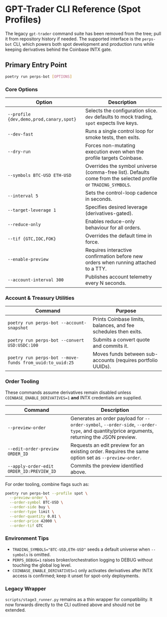 # GPT-Trader CLI Reference (Spot Profiles)

The legacy `gpt-trader` command suite has been removed from the tree; pull it
from repository history if needed. The supported interface is the `perps-bot`
CLI, which powers both spot
development and production runs while keeping derivatives behind the Coinbase
INTX gate.

## Primary Entry Point

```bash
poetry run perps-bot [OPTIONS]
```

### Core Options

| Option | Description |
|--------|-------------|
| `--profile {dev,demo,prod,canary,spot}` | Selects the configuration slice. `dev` defaults to mock trading, `spot` expects live keys. |
| `--dev-fast` | Runs a single control loop for smoke tests, then exits. |
| `--dry-run` | Forces non-mutating execution even when the profile targets Coinbase. |
| `--symbols BTC-USD ETH-USD` | Overrides the symbol universe (comma-free list). Defaults come from the selected profile or `TRADING_SYMBOLS`. |
| `--interval 5` | Sets the control-loop cadence in seconds. |
| `--target-leverage 1` | Specifies desired leverage (derivatives-gated). |
| `--reduce-only` | Enables reduce-only behaviour for all orders. |
| `--tif {GTC,IOC,FOK}` | Overrides the default time in force. |
| `--enable-preview` | Requires interactive confirmation before new orders when running attached to a TTY. |
| `--account-interval 300` | Publishes account telemetry every N seconds. |

### Account & Treasury Utilities

| Command | Purpose |
|---------|---------|
| `poetry run perps-bot --account-snapshot` | Prints Coinbase limits, balances, and fee schedules then exits. |
| `poetry run perps-bot --convert USD:USDC:100` | Submits a convert quote and commits it. |
| `poetry run perps-bot --move-funds from_uuid:to_uuid:25` | Moves funds between sub-accounts (requires portfolio UUIDs). |

### Order Tooling

These commands assume derivatives remain disabled unless
`COINBASE_ENABLE_DERIVATIVES=1` **and** INTX credentials are supplied.

| Command | Description |
|---------|-------------|
| `--preview-order` | Generates an order payload for `--order-symbol`, `--order-side`, `--order-type`, and quantity/price arguments, returning the JSON preview. |
| `--edit-order-preview ORDER_ID` | Requests an edit preview for an existing order. Requires the same option set as `--preview-order`. |
| `--apply-order-edit ORDER_ID:PREVIEW_ID` | Commits the preview identified above. |

For order tooling, combine flags such as:

```bash
poetry run perps-bot --profile spot \
  --preview-order \
  --order-symbol BTC-USD \
  --order-side buy \
  --order-type limit \
  --order-quantity 0.01 \
  --order-price 42000 \
  --order-tif GTC
```

### Environment Tips

- `TRADING_SYMBOLS="BTC-USD,ETH-USD"` seeds a default universe when
  `--symbols` is omitted.
- `PERPS_DEBUG=1` raises broker/orchestration logging to DEBUG without touching
  the global log level.
- `COINBASE_ENABLE_DERIVATIVES=1` only activates derivatives after INTX access
  is confirmed; keep it unset for spot-only deployments.

### Legacy Wrapper

`scripts/stage3_runner.py` remains as a thin wrapper for compatibility. It now
forwards directly to the CLI outlined above and should not be extended.
